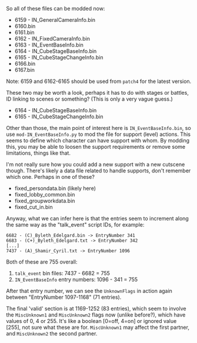 So all of these files can be modded now:

* 6159 - IN_GeneralCameraInfo.bin
* 6160.bin
* 6161.bin
* 6162 - IN_FixedCameraInfo.bin
* 6163 - IN_EventBaseInfo.bin
* 6164 - IN_CubeStageBaseInfo.bin
* 6165 - IN_CubeStageChangeInfo.bin
* 6166.bin
* 6167.bin

Note: 6159 and 6162-6165 should be used from `patch4` for the latest version.

These two may be worth a look, perhaps it has to do with stages or battles, ID linking to scenes or something? (This is only a very vague guess.)
 * 6164 - IN_CubeStageBaseInfo.bin
 * 6165 - IN_CubeStageChangeInfo.bin

Other than those, the main point of interest here is `IN_EventBaseInfo.bin`, so use `mod-IN_EventBaseInfo.py` to mod the file for support (level) actions. This seems to define which character can have support with whom. By modding this, you may be able to loosen the support requirements or remove some limitations, things like that.

I'm not really sure how you could add a new support with a new cutscene though. There's likely a data file related to handle supports, don't remember which one.
Perhaps in one of these?
 * fixed_persondata.bin (likely here)
 * fixed_lobby_common.bin
 * fixed_groupworkdata.bin
 * fixed_cut_in.bin

Anyway, what we can infer here is that the entries seem to increment along the same way as the "talk_event" script IDs, for example:

```
6682 - (C)_Byleth_Edelgard.bin -> EntryNumber 341
6683 - (C+)_Byleth_Edelgard.txt -> EntryNumber 342
[...]
7437 - (A)_Shamir_Cyril.txt -> EntryNumber 1096
```

Both of these are 755 overall:
 1. `talk_event` bin files: 7437 - 6682 = 755
 2. `IN_EventBaseInfo` entry numbers: 1096 - 341 = 755

After that entry number, we can see the `UnknownFlags` in action again between "EntryNumber 1097-1168" (71 entries).

The final 'valid' section is at 1169-1252 (83 entries), which seem to involve the `MiscUnknown1` and `MiscUnknown2` flags now (unlike before?), which have values of 0, 4 or 255. It's like a boolean [0=off, 4=on] or ignored value [255], not sure what these are for. `MiscUnknown1` may affect the first partner, and `MiscUnknown2` the second partner.
